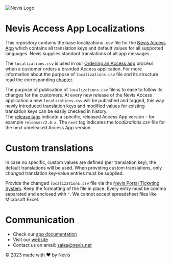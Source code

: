 ![Nevis Logo](https://www.nevis.net/hubfs/Nevis/images/logotype.svg)

# Nevis Access App Localizations

This repository contains the base localizations .csv file for the [Nevis Access App](https://docs.nevis.net/nevisaccessapp/) which contains all translation keys and default values for all supported languages.
Nevis supplies standard translations of all app messages.


The `localizations.csv` is used in our [Ordering an Access app](https://docs.nevis.net/nevisaccessapp/ordering-an-access-app) process when a customer orders a branded Access application. For more information about the purpose of `localizations.csv` file and its structure read the corresponding [chapter](https://docs.nevis.net/nevisaccessapp/ordering-an-access-app#localizations).

The purpose of publication of `localizations.csv` file is to ease to follow its changes for the customers. At every new release of the Nevis Access application a new `localizations.csv` will be published and tagged, this way newly introduced translation keys and modified values for existing transation keys can be easily checked in history.  
The [release tags](https://github.com/nevissecurity/nevis-access-app-localizations/tags) indicate a specific, released Access App version - for example `releases/2.6.x`. The `next` tag indicates the *localizations.csv* file for the next unreleased Access App version.

# Custom translations

In case no specific, custom values are defined (per translation key), the default translations will be used.
When providing custom translations, only *changed* translation key-value entries must be supplied.

Provide the changed `localizations.csv` file via the [Nevis Portal Ticketing System](https://portal.nevis.net/).
Keep the formatting of the file in place. Every entry must be comma separated and enclosed with `"`.
We cannot accept spreadsheet files like Microsoft Excel.


# Communication

- Check our [app documentation](https://docs.nevis.net/nevisaccessapp/)
- Visit our [website](https://www.nevis.net/en/solution/authentication-cloud)
- Contact us on email: [sales@nevis.net](mailto:sales@nevis.net)

© 2023 made with ❤ by Nevis
